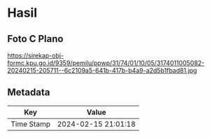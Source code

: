 # Hasil

## Foto C Plano

https://sirekap-obj-formc.kpu.go.id/9359/pemilu/ppwp/31/74/01/10/05/3174011005082-20240215-205711--6c2109a5-641b-417b-b4a9-a2d5b1fbad81.jpg


## Metadata

| Key        | Value               |
| ---------- | ------------------- |
| Time Stamp | 2024-02-15 21:01:18 |



